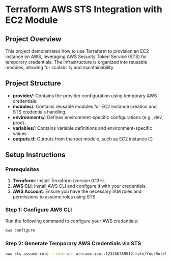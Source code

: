 # Terraform AWS STS Integration with EC2 Module

## Project Overview

This project demonstrates how to use Terraform to provision an EC2 instance on AWS, leveraging AWS Security Token Service (STS) for temporary credentials. The infrastructure is organized into reusable modules, allowing for scalability and maintainability.

## Project Structure

- **provider/**: Contains the provider configuration using temporary AWS credentials.
- **modules/**: Contains reusable modules for EC2 instance creation and STS credentials handling.
- **environments/**: Defines environment-specific configurations (e.g., dev, prod).
- **variables/**: Contains variable definitions and environment-specific values.
- **outputs.tf**: Outputs from the root module, such as EC2 instance ID.

## Setup Instructions

### Prerequisites

1. **Terraform**: Install Terraform (version 0.13+).
2. **AWS CLI**: Install AWS CLI and configure it with your credentials.
3. **AWS Account**: Ensure you have the necessary IAM roles and permissions to assume roles using STS.

### Step 1: Configure AWS CLI
Run the following command to configure your AWS credentials:

```bash
aws configure
```

### Step 2: Generate Temporary AWS Credentials via STS

```bash
aws sts assume-role --role-arn arn:aws:iam::123456789012:role/YourRoleName --role-session-name YourSessionName
```